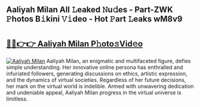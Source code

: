 ## Aaliyah Milan All 𝙻eaked 𝙽u𝚍es - Part-ZWK 𝙿hotos B𝚒kini 𝚅𝚒deo - Hot 𝙿art 𝙻eaks wM8v9

# <h2><a href="http://ld7qn8s.urlbe.top/?page=Aaliyah+Milan">🔗🔗👉👉 Aaliyah Milan P𝚑oto𝚜Vid𝚎o</a></h2>

[![Aaliyah Milan](https://i.imgur.com/eBuTRDB.gif)](http://ld7qn8s.urlbe.top/?page=Aaliyah+Milan)
Aaliyah Milan, an enigmatic and multifaceted figure, defies simple understanding. Her innovative online persona has enthralled and infuriated followers, generating discussions on ethics, artistic expression, and the dynamics of virtual societies. Regardless of her future decisions, her mark on the virtual world is indelible. Armed with unwavering dedication and undeniable appeal, Aaliyah Milan progress in the virtual universe is limitless.
